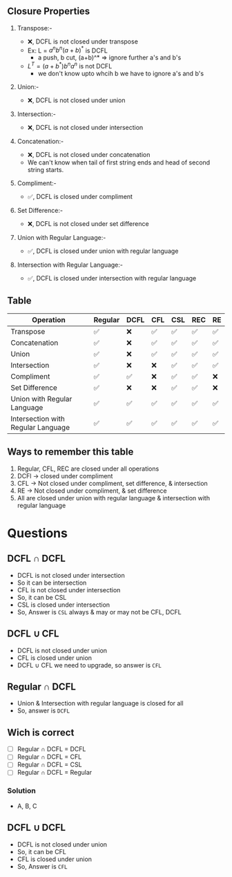 ## Closure Properties

1. Transpose:-
    - ❌, DCFL is not closed under transpose
    - Ex: L = $a^nb^n(a+b)^*$ is DCFL
      - a push, b cut, (a+b)^* => ignore further a's and b's
    - $L^T = (a+b^*)b^na^n$ is not DCFL
      - we don't know upto whcih b we have to ignore a's and b's

2. Union:-
   - ❌, DCFL is not closed under union

3. Intersection:-
   - ❌, DCFL is not closed under intersection

4. Concatenation:-
   - ❌, DCFL is not closed under concatenation
   - We can't know when tail of first string ends and head of second string starts.

5. Compliment:-
   - ✅, DCFL is closed under compliment

6. Set Difference:-
    - ❌, DCFL is not closed under set difference
  
7. Union with Regular Language:-
    - ✅, DCFL is closed under union with regular language

8. Intersection with Regular Language:-
    - ✅, DCFL is closed under intersection with regular language


## Table

| Operation | Regular | DCFL | CFL | CSL | REC | RE |
| --- | --- | --- | --- | --- | --- | --- |
| Transpose | ✅ | ❌ | ✅ | ✅ | ✅ | ✅ |
| Concatenation | ✅ | ❌ | ✅ | ✅ | ✅ | ✅ |
| Union | ✅ | ❌ | ✅ | ✅ | ✅ | ✅ |
| Intersection | ✅ | ❌ | ❌ | ✅ | ✅ | ✅ |
| Compliment | ✅ | ✅ | ❌ | ✅ | ✅ | ❌ |
| Set Difference | ✅ | ❌ | ❌ | ✅ | ✅ | ❌ |
| Union with Regular Language | ✅ | ✅ | ✅ | ✅ | ✅ | ✅ |
| Intersection with Regular Language | ✅ | ✅ | ✅ | ✅ | ✅ | ✅ |

## Ways to remember this table

1. Regular, CFL, REC are closed under all operations
2. DCFl $\rightarrow$ closed under compliment
3. CFL $\rightarrow$ Not closed under compliment, set difference, & intersection
4. RE $\rightarrow$ Not closed under compliment, & set difference
5. All are closed under union with regular language & intersection with regular language

# Questions

## DCFL $\cap$ DCFL
- DCFL is not closed under intersection
- So it can be intersection
- CFL is not closed under intersection
- So, it can be CSL
- CSL is closed under intersection
- So, Answer is `CSL` always & may or may not be CFL, DCFL

## DCFL $\cup$ CFL
- DCFL is not closed under union
- CFL is closed under union
- DCFL $\cup$ CFL we need to upgrade, so answer is `CFL`

## Regular $\cap$ DCFL
- Union & Intersection with regular language is closed for all
- So, answer is `DCFL`

## Wich is correct
- [ ] Regular $\cap$ DCFL = DCFL
- [ ] Regular $\cap$ DCFL = CFL
- [ ] Regular $\cap$ DCFL = CSL
- [ ] Regular $\cap$ DCFL = Regular

### Solution
- A, B, C


## DCFL $\cup$ DCFL
- DCFL is not closed under union
- So, it can be CFL
- CFL is closed under union
- So, Answer is `CFL`

